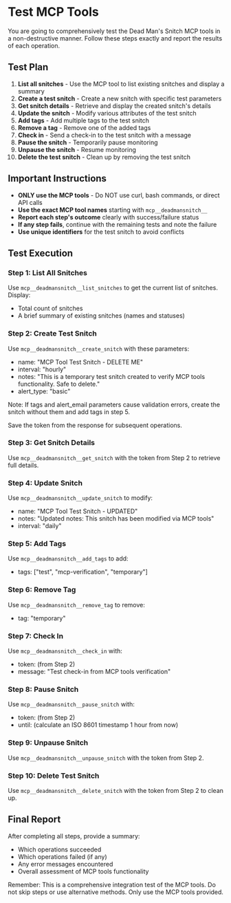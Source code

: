 # Test MCP Tools

You are going to comprehensively test the Dead Man's Snitch MCP tools in a non-destructive manner. Follow these steps exactly and report the results of each operation.

## Test Plan

1. **List all snitches** - Use the MCP tool to list existing snitches and display a summary
2. **Create a test snitch** - Create a new snitch with specific test parameters
3. **Get snitch details** - Retrieve and display the created snitch's details
4. **Update the snitch** - Modify various attributes of the test snitch
5. **Add tags** - Add multiple tags to the test snitch
6. **Remove a tag** - Remove one of the added tags
7. **Check in** - Send a check-in to the test snitch with a message
8. **Pause the snitch** - Temporarily pause monitoring
9. **Unpause the snitch** - Resume monitoring
10. **Delete the test snitch** - Clean up by removing the test snitch

## Important Instructions

- **ONLY use the MCP tools** - Do NOT use curl, bash commands, or direct API calls
- **Use the exact MCP tool names** starting with `mcp__deadmansnitch__`
- **Report each step's outcome** clearly with success/failure status
- **If any step fails**, continue with the remaining tests and note the failure
- **Use unique identifiers** for the test snitch to avoid conflicts

## Test Execution

### Step 1: List All Snitches
Use `mcp__deadmansnitch__list_snitches` to get the current list of snitches. Display:
- Total count of snitches
- A brief summary of existing snitches (names and statuses)

### Step 2: Create Test Snitch
Use `mcp__deadmansnitch__create_snitch` with these parameters:
- name: "MCP Tool Test Snitch - DELETE ME"
- interval: "hourly"
- notes: "This is a temporary test snitch created to verify MCP tools functionality. Safe to delete."
- alert_type: "basic"

Note: If tags and alert_email parameters cause validation errors, create the snitch without them and add tags in step 5.

Save the token from the response for subsequent operations.

### Step 3: Get Snitch Details
Use `mcp__deadmansnitch__get_snitch` with the token from Step 2 to retrieve full details.

### Step 4: Update Snitch
Use `mcp__deadmansnitch__update_snitch` to modify:
- name: "MCP Tool Test Snitch - UPDATED"
- notes: "Updated notes: This snitch has been modified via MCP tools"
- interval: "daily"

### Step 5: Add Tags
Use `mcp__deadmansnitch__add_tags` to add:
- tags: ["test", "mcp-verification", "temporary"]

### Step 6: Remove Tag
Use `mcp__deadmansnitch__remove_tag` to remove:
- tag: "temporary"

### Step 7: Check In
Use `mcp__deadmansnitch__check_in` with:
- token: (from Step 2)
- message: "Test check-in from MCP tools verification"

### Step 8: Pause Snitch
Use `mcp__deadmansnitch__pause_snitch` with:
- token: (from Step 2)
- until: (calculate an ISO 8601 timestamp 1 hour from now)

### Step 9: Unpause Snitch
Use `mcp__deadmansnitch__unpause_snitch` with the token from Step 2.

### Step 10: Delete Test Snitch
Use `mcp__deadmansnitch__delete_snitch` with the token from Step 2 to clean up.

## Final Report

After completing all steps, provide a summary:
- Which operations succeeded
- Which operations failed (if any)
- Any error messages encountered
- Overall assessment of MCP tools functionality

Remember: This is a comprehensive integration test of the MCP tools. Do not skip steps or use alternative methods. Only use the MCP tools provided.